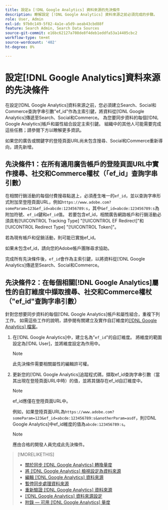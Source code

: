 ```yaml
---
title: 設定a [!DNL Google Analytics] 資料來源的先決條件
description: 瞭解設定 [!DNL Google Analytics] 資料來源之前必須完成的步驟。
role: User, Admin
exl-id: 97b0c149-5f82-4a1e-a5d9-aeab43cbd88f
feature: Search Admin, Search Data Sources
source-git-commit: e16bc62127a708de8f4deb1eddfa53a14405cbc2
workflow-type: tm+mt
source-wordcount: '402'
ht-degree: 0%

---
```


# 設定[!DNL Google Analytics]資料來源的先決條件

在設定[!DNL Google Analytics]資料來源之前，您必須建立Search、Social和Commerce查詢字串引數&quot;ef_id&quot;作為主索引鍵，將資料從[!DNL Google Analytics]傳遞至Search、Social和Commerce。 為您要同步資料的每個[!DNL Google Analytics]帳戶和屬性組合設定主索引鍵。 組織中的其他人可能需要完成這些任務；請參閱下方以瞭解更多資訊。

如果您的廣告或關鍵字的登陸頁面URL尚未包含搜尋、Social和Commerce重新導向，請先新增。

## 先決條件1：在所有適用廣告帳戶的登陸頁面URL中實作搜尋、社交和Commerce權杖（「ef_id」查詢字串引數）

在相關行銷活動的每個付費搜尋點選上，必須產生唯一的`ef_id`，並以查詢字串形式附加至登陸頁面URL，例如`https://www.adobe.com?someParam=123&ef_id=abcde:123456789:s`，其中`&ef_id=abcde:123456789:s`為附加符號、`ef_id`鍵和`ef_id`值。 若要包含ef_id，相關廣告網路帳戶和行銷活動必須具有[!UICONTROL Tracking Type] &quot;[!UICONTROL EF Redirect]&quot;和[!UICONTROL Redirect Type] &quot;[!UICONTROL Token]&quot;。

若為現有帳戶和促銷活動，則可能已實施ef_id。

如果未包含ef_id，請向您的Adobe帳戶團隊尋求協助。

完成所有先決條件後，`ef_id`會作為主索引鍵，以將資料從[!DNL Google Analytics]傳遞至Search、Social和Commerce。

## 先決條件2：在每個相關[!DNL Google Analytics]屬性的自訂維度中擷取搜尋、社交和Commerce權杖（&quot;ef_id&quot;查詢字串引數）

針對您想要同步資料的每個[!DNL Google Analytics]帳戶和屬性組合，重複下列工作。 如需這些工作的說明，請參閱有關建立及實作自訂維度的[[!DNL Google Analytics] 檔案](https://support.google.com/analytics/answer/2709829?hl=en#zippy=%2Cin-this-article)。

1. 在[!DNL Google Analytics]中，建立名為&quot;`ef_id`&quot;的自訂維度。 將維度的範圍設定為[!DNL User]，並將維度設定為作用中。

   >[!NOTE]
   >
   >此先決條件需要相關屬性的編輯許可權。

1. 更新您的[!DNL Google Analytics]追蹤程式碼，擷取ef_id查詢字串引數（當其出現在登陸頁面URL中時）的值，並將其儲存在ef_id自訂維度中。

   >[!NOTE]
   >
   >ef_id應僅在登陸頁面URL中。

   例如，如果登陸頁面URL為`https://www.adobe.com?someParam=123&ef_id=abcde:123456789:s&anotherParam=asdf`，則[!DNL Google Analytics]中ef_id維度的值為`abcde:123456789:s`。

   >[!NOTE]
   >
   >應由合格的開發人員完成此先決條件。

>[!MORELIKETHIS]
>
>* [關於同步 [!DNL Google Analytics] 轉換量度](data-source-about.md)
>* [將 [!DNL Google Analytics] 檢視設定為資料來源](data-source-configure.md)
>* [編輯 [!DNL Google Analytics] 資料來源](data-source-edit.md)
>* [暫停同步處理資料來源](data-source-pause.md)
>* [重新驗證 [!DNL Google Analytics] 資料來源](data-source-reauthenticate.md)
>* [[!DNL Google Analytics] 資料來源設定](data-source-settings.md)
>* [附錄 — 可用 [!DNL Google Analytics] 量度](data-source-ga-metrics.md)
